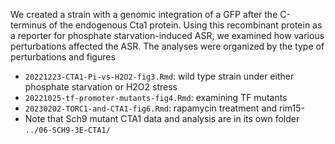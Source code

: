 We created a strain with a genomic integration of a GFP after the C-terminus of the endogenous Cta1 protein. Using this recombinant protein as a reporter for phosphate starvation-induced ASR, we examined how various perturbations affected the ASR. The analyses were organized by the type of perturbations and figures

- `20221223-CTA1-Pi-vs-H2O2-fig3.Rmd`: wild type strain under either phosphate starvation or H2O2 stress
- `20221025-tf-promoter-mutants-fig4.Rmd`: examining TF mutants
- `20230202-TORC1-and-CTA1-fig6.Rmd`: rapamycin treatment and rim15-
- Note that Sch9 mutant CTA1 data and analysis are in its own folder `../06-SCH9-3E-CTA1/`
